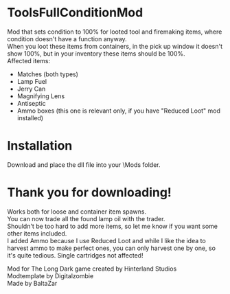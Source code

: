 # ToolsFullConditionMod
Mod that sets condition to 100% for looted tool and firemaking items, where condition doesn't have a function anyway.  
When you loot these items from containers, in the pick up window it doesn't show 100%, but in your inventory these items should be 100%.  
Affected items:  
- Matches (both types)
- Lamp Fuel
- Jerry Can
- Magnifying Lens
- Antiseptic
- Ammo boxes (this one is relevant only, if you have "Reduced Loot" mod installed)
# Installation
Download and place the dll file into your \Mods folder.  
# Thank you for downloading!
Works both for loose and container item spawns.  
You can now trade all the found lamp oil with the trader.  
Shouldn't be too hard to add more items, so let me know if you want some other items included.  
I added Ammo because I use Reduced Loot and while I like the idea to harvest ammo to make perfect ones, you can only harvest one by one, so it's quite tedious. Single cartridges not affected!  

Mod for The Long Dark game created by Hinterland Studios  
Modtemplate by Digitalzombie  
Made by BaltaZar  

